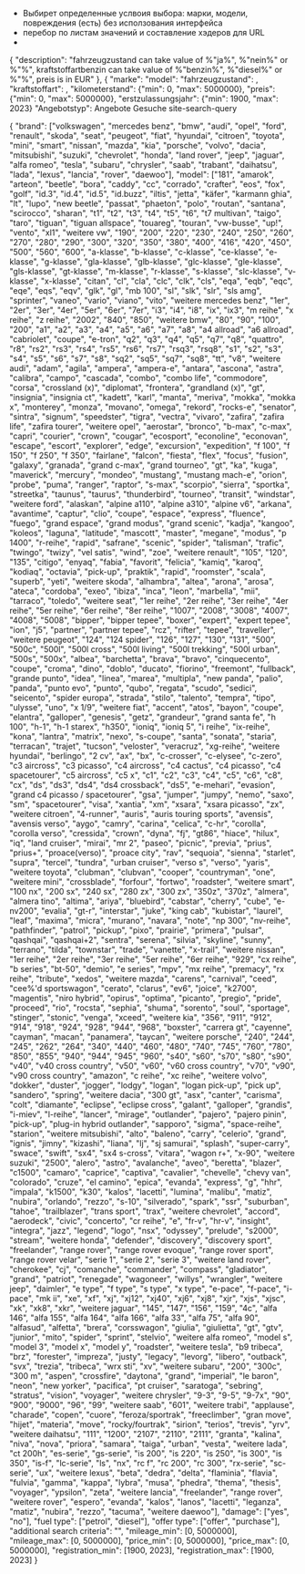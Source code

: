 

- Выбирет определенные услвоия выбора: марки, модели, повреждения (есть) без
исползования интерфейса
- перебор по листам значений и составление хэдеров для URL
-


  {
    "description": "fahrzeugzustand can take value of %"ja%", %"nein%" or %"%", kraftstoffartbenzin can take value of %"benzin%", %"diesel%" or %"%", preis is in EUR"
  },
  {
    "marke": 
    "model": 
    "fahrzeugzustand": ,
    "kraftstoffart": ,
    "kilometerstand": {"min": 0, "max": 5000000},
    "preis": {"min": 0, "max": 5000000},
    "erstzulassungsjahr": {"min": 1900, "max": 2023}
    "Angebotstyp": Angebote Gesuche
    site-search-query

{
"brand": ["volkswagen", "mercedes benz", "bmw", "audi", "opel", "ford", "renault", "skoda", "seat", "peugeot", "fiat", "hyundai", "citroen", "toyota", "mini", "smart", "nissan", "mazda", "kia", "porsche", "volvo", "dacia", "mitsubishi", "suzuki", "chevrolet", "honda", "land rover", "jeep", "jaguar", "alfa romeo", "tesla", "subaru", "chrysler", "saab", "trabant", "daihatsu", "lada", "lexus", "lancia", "rover", "daewoo"],
"model": ["181", "amarok", "arteon", "beetle", "bora", "caddy", "cc", "corrado", "crafter", "eos", "fox", "golf", "id.3", "id.4", "id.5", "id.buzz", "iltis", "jetta", "käfer", "karmann ghia", "lt", "lupo", "new beetle", "passat", "phaeton", "polo", "routan", "santana", "scirocco", "sharan", "t1", "t2", "t3", "t4", "t5", "t6", "t7 multivan", "taigo", "taro", "tiguan", "tiguan allspace", "touareg", "touran", "vw-busse", "up!", "vento", "xl1", "weitere vw", "190", "200", "220", "230", "240", "250", "260", "270", "280", "290", "300", "320", "350", "380", "400", "416", "420", "450", "500", "560", "600", "a-klasse", "b-klasse", "c-klasse", "ce-klasse", "e-klasse", "g-klasse", "gla-klasse", "glb-klasse", "glc-klasse", "gle-klasse", "gls-klasse", "gt-klasse", "m-klasse", "r-klasse", "s-klasse", "slc-klasse", "v-klasse", "x-klasse", "citan", "cl", "cla", "clc", "clk", "cls", "eqa", "eqb", "eqc", "eqe", "eqs", "eqv", "glk", "gl", "mb 100", "sl", "slk", "slr", "sls amg", "sprinter", "vaneo", "vario", "viano", "vito", "weitere mercedes benz", "1er", "2er", "3er", "4er", "5er", "6er", "7er", "i3", "i4", "i8", "ix", "ix3", "m reihe", "x reihe", "z reihe", "2002", "840", "850", "weitere bmw", "80", "90", "100", "200", "a1", "a2", "a3", "a4", "a5", "a6", "a7", "a8", "a4 allroad", "a6 allroad", "cabriolet", "coupe", "e-tron", "q2", "q3", "q4", "q5", "q7", "q8", "quattro", "r8", "rs2", "rs3", "rs4", "rs5", "rs6", "rs7", "rsq3", "rsq8", "s1", "s2", "s3", "s4", "s5", "s6", "s7", "s8", "sq2", "sq5", "sq7", "sq8", "tt", "v8", "weitere audi", "adam", "agila", "ampera", "ampera-e", "antara", "ascona", "astra", "calibra", "campo", "cascada", "combo", "combo life", "commodore", "corsa", "crossland (x)", "diplomat", "frontera", "grandland (x)", "gt", "insignia", "insignia ct", "kadett", "karl", "manta", "meriva", "mokka", "mokka x", "monterey", "monza", "movano", "omega", "rekord", "rocks-e", "senator", "sintra", "signum", "speedster", "tigra", "vectra", "vivaro", "zafira", "zafira life", "zafira tourer", "weitere opel", "aerostar", "bronco", "b-max", "c-max", "capri", "courier", "crown", "cougar", "ecosport", "econoline", "econovan", "escape", "escort", "explorer", "edge", "excursion", "expedition", "f 100", "f 150", "f 250", "f 350", "fairlane", "falcon", "fiesta", "flex", "focus", "fusion", "galaxy", "granada", "grand c-max", "grand tourneo", "gt", "ka", "kuga", "maverick", "mercury", "mondeo", "mustang", "mustang mach-e", "orion", "probe", "puma", "ranger", "raptor", "s-max", "scorpio", "sierra", "sportka", "streetka", "taunus", "taurus", "thunderbird", "tourneo", "transit", "windstar", "weitere ford", "alaskan", "alpine a110", "alpine a310", "alpine v6", "arkana", "avantime", "captur", "clio", "coupe", "espace", "express", "fluence", "fuego", "grand espace", "grand modus", "grand scenic", "kadja", "kangoo", "koleos", "laguna", "latitude", "mascott", "master", "megane", "modus", "p 1400", "r-reihe", "rapid", "safrane", "scenic", "spider", "talisman", "trafic", "twingo", "twizy", "vel satis", "wind", "zoe", "weitere renault", "105", "120", "135", "citigo", "enyaq", "fabia", "favorit", "felicia", "kamiq", "karoq", "kodiaq", "octavia", "pick-up", "praktik", "rapid", "roomster", "scala", "superb", "yeti", "weitere skoda", "alhambra", "altea", "arona", "arosa", "ateca", "cordoba", "exeo", "ibiza", "inca", "leon", "marbella", "mii", "tarraco", "toledo", "weitere seat", "1er reihe", "2er reihe", "3er reihe", "4er reihe", "5er reihe", "6er reihe", "8er reihe", "1007", "2008", "3008", "4007", "4008", "5008", "bipper", "bipper tepee", "boxer", "expert", "expert tepee", "ion", "j5", "partner", "partner tepee", "rcz", "rifter", "tepee", "traveller", "weitere peugeot", "124", "124 spider", "126", "127", "130", "131", "500", "500c", "500l", "500l cross", "500l living", "500l trekking", "500l urban", "500s", "500x", "albea", "barchetta", "brava", "bravo", "cinquecento", "coupe", "croma", "dino", "doblo", "ducato", "fiorino", "freemont", "fullback", "grande punto", "idea", "linea", "marea", "multipla", "new panda", "palio", "panda", "punto evo", "punto", "qubo", "regata", "scudo", "sedici", "seicento", "spider europa", "strada", "stilo", "talento", "tempra", "tipo", "ulysse", "uno", "x 1/9", "weitere fiat", "accent", "atos", "bayon", "coupe", "elantra", "galloper", "genesis", "getz", "grandeur", "grand santa fe", "h 100", "h-1", "h-1 starex", "h350", "ioniq", "ioniq 5", "i reihe", "ix-reihe", "kona", "lantra", "matrix", "nexo", "s-coupe", "santa", "sonata", "staria", "terracan", "trajet", "tucson", "veloster", "veracruz", "xg-reihe", "weitere hyundai", "berlingo", "2 cv", "ax", "bx", "c-crosser", "c-elysee", "c-zero", "c3 aircross", "c3 picasso", "c4 aircross", "c4 cactus", "c4 picasso", "c4 spacetourer", "c5 aircross", "c5 x", "c1", "c2", "c3", "c4", "c5", "c6", "c8", "cx", "ds", "ds3", "ds4", "ds4 crossback", "ds5", "e-mehari", "evasion", "grand c4 picasso / spacetourer", "gsa", "jumper", "jumpy", "nemo", "saxo", "sm", "spacetourer", "visa", "xantia", "xm", "xsara", "xsara picasso", "zx", "weitere citroen", "4-runner", "auris", "auris touring sports", "avensis", "avensis verso", "aygo", "camry", "carina", "celica", "c-hr", "corolla", "corolla verso", "cressida", "crown", "dyna", "fj", "gt86", "hiace", "hilux", "iq", "land cruiser", "mirai", "mr 2", "paseo", "picnic", "previa", "prius", "prius+", "proace(verso)", "proace city", "rav", "sequoia", "sienna", "starlet", "supra", "tercel", "tundra", "urban cruiser", "verso s", "verso", "yaris", "weitere toyota", "clubman", "clubvan", "cooper", "countryman", "one", "weitere mini", "crossblade", "forfour", "fortwo", "roadster", "weitere smart", "100 nx", "200 sx", "240 sx", "280 zx", "300 zx", "350z", "370z", "almera", "almera tino", "altima", "ariya", "bluebird", "cabstar", "cherry", "cube", "e-nv200", "evalia", "gt-r", "interstar", "juke", "king cab", "kubistar", "laurel", "leaf", "maxima", "micra", "murano", "navara", "note", "np 300", "nv-reihe", "pathfinder", "patrol", "pickup", "pixo", "prairie", "primera", "pulsar", "qashqai", "qashqai+2", "sentra", "serena", "silvia", "skyline", "sunny", "terrano", "tilda", "townstar", "trade", "vanette", "x-trail", "weitere nissan", "1er reihe", "2er reihe", "3er reihe", "5er reihe", "6er reihe", "929", "cx reihe", "b series", "bt-50", "demio", "e series", "mpv", "mx reihe", "premacy", "rx reihe", "tribute", "xedos", "weitere mazda", "carens", "carnival", "ceed", "cee%'d sportswagon", "cerato", "clarus", "ev6", "joice", "k2700", "magentis", "niro hybrid", "opirus", "optima", "picanto", "pregio", "pride", "proceed", "rio", "rocsta", "sephia", "shuma", "sorento", "soul", "sportage", "stinger", "stonic", "venga", "xceed", "weitere kia", "356", "911", "912", "914", "918", "924", "928", "944", "968", "boxster", "carrera gt", "cayenne", "cayman", "macan", "panamera", "taycan", "weitere porsche", "240", "244", "245", "262", "264", "340", "440", "460", "480", "740", "745", "760", "780", "850", "855", "940", "944", "945", "960", "s40", "s60", "s70", "s80", "s90", "v40", "v40 cross country", "v50", "v60", "v60 cross country", "v70", "v90", "v90 cross country", "amazon", "c reihe", "xc reihe", "weitere volvo", "dokker", "duster", "jogger", "lodgy", "logan", "logan pick-up", "pick up", "sandero", "spring", "weitere dacia", "300 gt", "asx", "canter", "carisma", "colt", "diamante", "eclipse", "eclipse cross", "galant", "galloper", "grandis", "i-miev", "l-reihe", "lancer", "mirage", "outlander", "pajero", "pajero pinin", "pick-up", "plug-in hybrid outlander", "sapporo", "sigma", "space-reihe", "starion", "weitere mitsubishi", "alto", "baleno", "carry", "celerio", "grand", "ignis", "jimny", "kizashi", "liana", "lj", "sj samurai", "splash", "super-carry", "swace", "swift", "sx4", "sx4 s-cross", "vitara", "wagon r+", "x-90", "weitere suzuki", "2500", "alero", "astro", "avalanche", "aveo", "beretta", "blazer", "c1500", "camaro", "caprice", "captiva", "cavalier", "chevelle", "chevy van", "colorado", "cruze", "el camino", "epica", "evanda", "express", "g", "hhr", "impala", "k1500", "k30", "kalos", "lacetti", "lumina", "malibu", "matiz", "nubira", "orlando", "rezzo", "s-10", "silverado", "spark", "ssr", "suburban", "tahoe", "trailblazer", "trans sport", "trax", "weitere chevrolet", "accord", "aerodeck", "civic", "concerto", "cr reihe", "e", "fr-v", "hr-v", "insight", "integra", "jazz", "legend", "logo", "nsx", "odyssey", "prelude", "s2000", "stream", "weitere honda", "defender", "discovery", "discovery sport", "freelander", "range rover", "range rover evoque", "range rover sport", "range rover velar", "serie 1", "serie 2", "serie 3", "weitere land rover", "cherokee", "cj", "comanche", "commander", "compass", "gladiator", "grand", "patriot", "renegade", "wagoneer", "willys", "wrangler", "weitere jeep", "daimler", "e type", "f type", "s type", "x type", "e-pace", "f-pace", "i-pace", "mk ii", "xe", "xf", "xj", "xj12", "xj40", "xj6", "xj8", "xjr", "xjs", "xjsc", "xk", "xk8", "xkr", "weitere jaguar", "145", "147", "156", "159", "4c", "alfa 146", "alfa 155", "alfa 164", "alfa 166", "alfa 33", "alfa 75", "alfa 90", "alfasud", "alfetta", "brera", "corsswagon", "giulia", "giulietta", "gt", "gtv", "junior", "mito", "spider", "sprint", "stelvio", "weitere alfa romeo", "model s", "model 3", "model x", "model y", "roadster", "weitere tesla", "b9 tribeca", "brz", "forester", "impreza", "justy", "legacy", "levorg", "libero", "outback", "svx", "trezia", "tribeca", "wrx sti", "xv", "weitere subaru", "200", "300c", "300 m", "aspen", "crossfire", "daytona", "grand", "imperial", "le baron", "neon", "new yorker", "pacifica", "pt cruiser", "saratoga", "sebring", "stratus", "vision", "voyager", "weitere chrysler", "9-3", "9-5", "9-7x", "90", "900", "9000", "96", "99", "weitere saab", "601", "weitere trabi", "applause", "charade", "copen", "cuore", "feroza/sportrak", "freeclimber", "gran move", "hijet", "materia", "move", "rocky/fourtrak", "sirion", "terios", "trevis", "yrv", "weitere daihatsu", "111", "1200", "2107", "2110", "2111", "granta", "kalina", "niva", "nova", "priora", "samara", "taiga", "urban", "vesta", "weitere lada", "ct 200h", "es-serie", "gs-serie", "is 200", "is 220", "is 250", "is 300", "is 350", "is-f", "lc-serie", "ls", "nx", "rc f", "rc 200", "rc 300", "rx-serie", "sc-serie", "ux", "weitere lexus", "beta", "dedra", "delta", "flaminia", "flavia", "fulvia", "gamma", "kappa", "lybra", "musa", "phedra", "thema", "thesis", "voyager", "ypsilon", "zeta", "weitere lancia", "freelander", "range rover", "weitere rover", "espero", "evanda", "kalos", "lanos", "lacetti", "leganza", "matiz", "nubira", "rezzo", "tacuma", "weitere daewoo"],
"damage": ["yes", "no"],
"fuel type": ["petrol", "diesel"],
"offer type": ["offer", "purchase"],
"additional search criteria": "",
"mileage_min": [0, 5000000],
"mileage_max": [0, 5000000],
"price_min": [0, 5000000],
"price_max": [0, 5000000],
"registration_min": [1900, 2023],
"registration_max": [1900, 2023]
}
